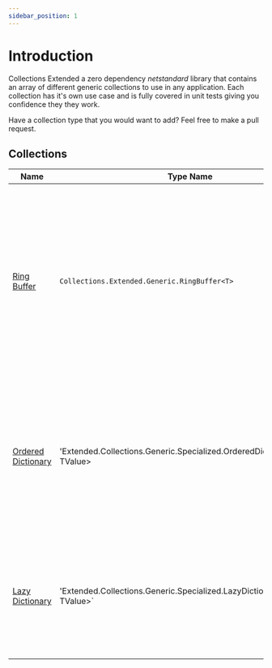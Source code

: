 ```yaml
---
sidebar_position: 1
---
```

# Introduction

Collections Extended a zero dependency _netstandard_ library that contains an array of different generic collections to use in any application. Each collection has it's own use 
case and is fully covered in unit tests giving you confidence they they work. 


Have a collection type that you would want to add? Feel free to make a pull request.


## Collections 

| Name | Type Name | Description                                                                         |
|------|-----------|-------------------------------------------------------------------------------------|
| [Ring Buffer](./generic/ring_buffer.md) | `Collections.Extended.Generic.RingBuffer<T>` | A ring buffer efficiently manages a fixed-size, cyclically-referenced buffer, allowing for constant-time insertions and removals while overwriting the oldest data when full. |
| [Ordered Dictionary](./generic/specialized/ordered_dictionary.md) | 'Extended.Collections.Generic.Specialized.OrderedDictionary<TKey, TValue> | Combines the features of a dictionary and a list, allowing key-value pairs to be stored in a specific order and accessed efficiently by their keys. |
| [Lazy Dictionary](./generic/specialized/ordered_dictionary.md) | 'Extended.Collections.Generic.Specialized.LazyDictionary<TKey, TValue>` | Instead of throwing exceptions when a key is not found, a delegate is invoked which creates a value for that key | 